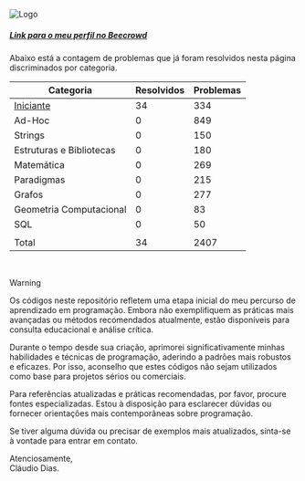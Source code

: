 ![Logo](https://github.com/soyclaudiodias/Beecrowd/assets/113221142/1e153fe7-6097-419c-baf2-7216b67948e4)

##### [Link para o meu perfil no Beecrowd](https://judge.beecrowd.com/pt/profile/718209)
<p>Abaixo está a contagem de problemas que já foram resolvidos nesta página discriminados por categoria.</p>

| Categoria | Resolvidos | Problemas |
| -- | -- | -- |
| [Iniciante](https://github.com/soyclaudiodias/Beecrowd/tree/main/Iniciante) | 34 | 334 |
| Ad-Hoc | 0 | 849 |
| Strings | 0 | 150 |
| Estruturas e Bibliotecas | 0 | 180 |
| Matemática | 0 | 269 |
| Paradigmas | 0 | 215 |
| Grafos | 0 | 277 |
| Geometria Computacional | 0 | 83 |
| SQL | 0 | 50 |
| | | |
| Total | 34 | 2407 |

<br>

> [!WARNING]
>
> Os códigos neste repositório refletem uma etapa inicial do meu percurso de aprendizado em programação. Embora não exemplifiquem as práticas mais avançadas ou métodos recomendados atualmente, estão disponíveis para consulta educacional e análise crítica.
>
> Durante o tempo desde sua criação, aprimorei significativamente minhas habilidades e técnicas de programação, aderindo a padrões mais robustos e eficazes. Por isso, aconselho que estes códigos não sejam utilizados como base para projetos sérios ou comerciais.
>
> Para referências atualizadas e práticas recomendadas, por favor, procure fontes especializadas. Estou à disposição para esclarecer dúvidas ou fornecer orientações mais contemporâneas sobre programação.
>
> Se tiver alguma dúvida ou precisar de exemplos mais atualizados, sinta-se à vontade para entrar em contato.
>
> Atenciosamente,  
> Cláudio Dias.
